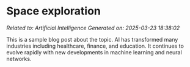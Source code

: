 # Space exploration

*Related to: Artificial Intelligence*
*Generated on: 2025-03-23 18:38:02*

This is a sample blog post about the topic. AI has transformed many industries including healthcare, finance, and education. It continues to evolve rapidly with new developments in machine learning and neural networks.
